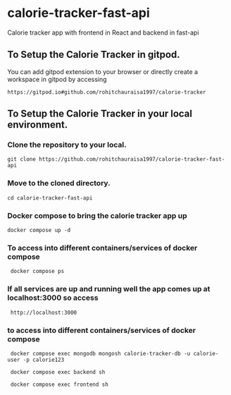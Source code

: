 # calorie-tracker-fast-api
Calorie tracker app with frontend in React and backend in fast-api

## To Setup the Calorie Tracker in gitpod.
You can add gitpod extension to your browser or directly create a workspace in gitpod by accessing
```
https://gitpod.io#github.com/rohitchauraisa1997/calorie-tracker
```    

## To Setup the Calorie Tracker in your local environment.

### Clone the repository to your local.
```
git clone https://github.com/rohitchauraisa1997/calorie-tracker-fast-api
```

### Move to the cloned directory.
```
cd calorie-tracker-fast-api
```

### Docker compose to bring the calorie tracker app up
```
docker compose up -d
```
### To access into different containers/services of docker compose 
```
 docker compose ps
```
### If all services are up and running well the app comes up at localhost:3000 so access
```
 http://localhost:3000
```
### to access into different containers/services of docker compose 

```
 docker compose exec mongodb mongosh calorie-tracker-db -u calorie-user -p calorie123
```

```
 docker compose exec backend sh
```

```
 docker compose exec frontend sh
```
